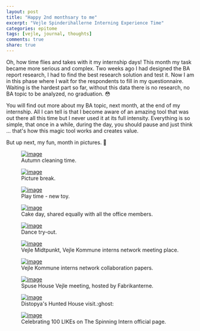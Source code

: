 ```yaml
---
layout: post
title: "Happy 2nd monthsary to me"
excerpt: "Vejle Spinderihallerne Interning Experience Time"
categories: epitome
tags: [vejle, journal, thoughts]
comments: true
share: true
---
```

Oh, how time flies and takes with it my internship days! This month my task became more serious and complex. Two weeks ago I had designed the BA report research, I had to find the best research solution and test it. Now I am in this phase where I wait for the respondents to fill in my questionnaire. Waiting is the hardest part so far, without this data there is no research, no BA topic to be analyzed, no graduation. :flushed:

You will find out more about my BA topic, next month, at the end of my internship. All I can tell is that I become aware of an amazing tool that was out there all this time but I never used it at its full intensity. Everything is so simple, that once in a while, during the day, you should pause and just think ... that's how this magic tool works and creates value.

But up next, my fun, month in pictures. :tada:

<figure>
	<a href="{{site.url}}/images/epitome/22-10-2015/IMG_1555.jpg"><img src="{{site.url}}/images/epitome/22-10-2015/IMG_1555.jpg" alt="image"></a>
	<figcaption>Autumn cleaning time.</figcaption>
</figure>

<figure>
	<a href="{{site.url}}/images/epitome/22-01-2015/IMG_1558.jpg"><img src="{{site.url}}/images/epitome/22-10-2015/IMG_1558.jpg" alt="image"></a>
	<figcaption>Picture break.</figcaption>
</figure>

<figure>
	<a href="{{site.url}}/images/epitome/22-10-2015/IMG_1565.jpg"><img src="{{site.url}}/images/epitome/22-10-2015/IMG_1565.jpg" alt="image"></a>
	<figcaption>Play time - new toy.</figcaption>
</figure>

<figure>
	<a href="{{site.url}}/images/epitome/22-10-2015/IMG_1567.jpg"><img src="{{site.url}}/images/epitome/22-10-2015/IMG_1567.jpg" alt="image"></a>
	<figcaption>Cake day, shared equally with all the office members.</figcaption>
</figure>

<figure>
	<a href="{{site.url}}/images/epitome/22-10-2015/vejlemuseum-guestbookM9rT7r.jpg"><img src="{{site.url}}/images/epitome/22-10-2015/vejlemuseum-guestbookM9rT7r.jpg" alt="image"></a>
	<figcaption>Dance try-out.</figcaption>
</figure>

<figure>
	<a href="{{site.url}}/images/epitome/22-10-2015/IMAG2280.jpg"><img src="{{site.url}}/images/epitome/22-10-2015/IMAG2280.jpg" alt="image"></a>
	<figcaption>Vejle Midtpunkt, Vejle Kommune interns network meeting place.</figcaption>
</figure>

<figure>
	<a href="{{site.url}}/images/epitome/22-10-2015/IMAG2281.jpg"><img src="{{site.url}}/images/epitome/22-10-2015/IMAG2281.jpg" alt="image"></a>
	<figcaption>Vejle Kommune interns network collaboration papers.</figcaption>
</figure>

<figure>
	<a href="{{site.url}}/images/epitome/22-10-2015/11239649_1005259802828115_3311420907679537613_o.jpg"><img src="{{site.url}}/images/epitome/22-10-2015/11239649_1005259802828115_3311420907679537613_o.jpg" alt="image"></a>
	<figcaption>Spuse House Vejle meeting, hosted by Fabrikanterne.</figcaption>
</figure>

<figure>
	<a href="{{site.url}}/images/epitome/21-10-2015/IMG_1606.jpg"><img src="{{site.url}}/images/epitome/22-10-2015/IMG_1606.jpg" alt="image"></a>
	<figcaption>Distopya's Hunted House visit.:ghost:</figcaption>
</figure>

<figure>
	<a href="{{site.url}}/images/epitome/21-10-2015/ScreenShot2015-10-22at14.25.00.jpg"><img src="{{site.url}}/images/epitome/22-10-2015/ScreenShot2015-10-22at14.25.00.jpg" alt="image"></a>
	<figcaption>Celebrating 100 LIKEs on The Spinning Intern official page.</figcaption>
</figure>
